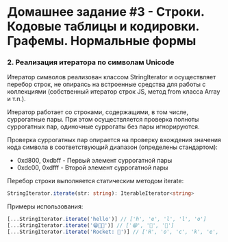 # Домашнее задание #3 - Строки. Кодовые таблицы и кодировки. Графемы. Нормальные формы

### 2. Реализация итератора по символам Unicode

Итератор символов реализован классом StringIterator и осуществляет перебор строк, не опираясь на встроенные средства для работы с коллекциями (собственный итератор строк JS, метод from класса Array и т.п.).

Итератор работает со строками, содержащими, в том числе, суррогатные пары. При этом осуществляется проверка полноты суррогатных пар, одиночные суррогаты без пары игнорируются.

Проверка суррогатных пар опирается на проверку вхождения значения кода символа в соответствующий диапазон (определены стандартом):

- 0xd800, 0xdbff - Первый элемент суррогатной пары
- 0xdc00, 0xdfff - Второй элемент суррогатной пары

Перебор строки выполняется статическим методом iterate:

```ts
StringIterator.iterate(str: string): IterableIterator<string>
```

Примеры использования:

```js
[...StringIterator.iterate('hello')] // ['h', 'e', 'l', 'l', 'o']
[...StringIterator.iterate('😁🧡🚀')] // ['😁', '🧡', '🚀']
[...StringIterator.iterate('Rocket: 🚀')] // ['R', 'o', 'c', 'k', 'e', 't', ':', ' ', '🚀']
```
